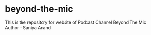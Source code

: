 # beyond-the-mic
This is the repository for website of Podcast Channel Beyond The Mic
Author - Saniya Anand
